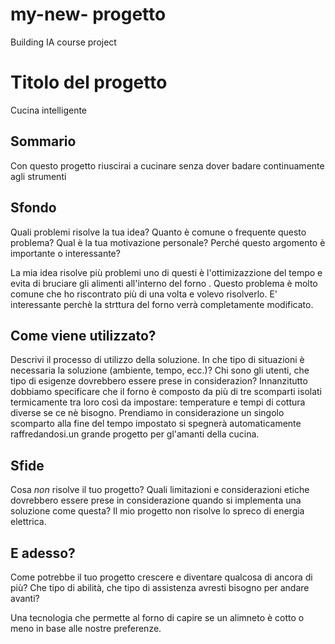 # my-new- progetto
Building IA course project

# Titolo del progetto

Cucina intelligente

## Sommario

Con  questo progetto  riuscirai a cucinare senza dover badare continuamente agli strumenti 
## Sfondo

Quali problemi risolve la tua idea? Quanto è comune o frequente questo problema? Qual è la tua motivazione personale? Perché questo argomento è importante o interessante?

La mia idea risolve più problemi uno di questi è l'ottimizazzione del tempo  e evita di bruciare gli alimenti all'interno del forno . Questo problema è molto comune che ho riscontrato più di una volta e volevo risolverlo. E' interessante  perchè  la strttura  del forno verrà  completamente modificato.

## Come viene utilizzato?

Descrivi il processo di utilizzo della soluzione. In che tipo di situazioni è necessaria la soluzione (ambiente, tempo, ecc.)? Chi sono gli utenti, che tipo di esigenze dovrebbero essere prese in considerazion?
Innanzitutto dobbiamo specificare che il forno è composto da più di tre scomparti isolati termicamente tra loro  così da  impostare: temperature e tempi di cottura diverse se ce nè bisogno.  Prendiamo in considerazione un singolo scomparto alla fine del tempo impostato  si spegnerà automaticamente raffredandosi.un grande progetto per gl'amanti della cucina.


## Sfide

Cosa _non_ risolve il tuo progetto? Quali limitazioni e considerazioni etiche dovrebbero essere prese in considerazione quando si implementa una soluzione come questa?
Il mio progetto non risolve lo spreco di energia elettrica.
## E adesso?

Come potrebbe il tuo progetto crescere e diventare qualcosa di ancora di più? Che tipo di abilità, che tipo di assistenza avresti bisogno per andare avanti?

Una tecnologia che permette al forno di capire se un alimneto è cotto o meno in base alle nostre preferenze.
